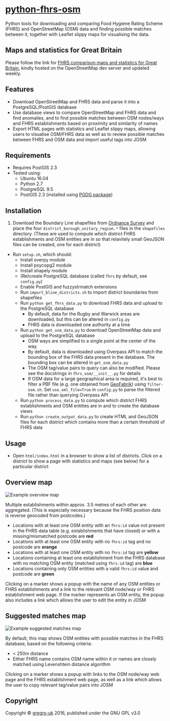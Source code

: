 # [python-fhrs-osm](http://github.com/gregrs-uk/python-fhrs-osm)
Python tools for downloading and comparing Food Hygiene Rating Scheme (FHRS) and OpenStreetMap (OSM) data and finding possible matches between it, together with Leaflet slippy maps for visualising the data.

## Maps and statistics for Great Britain

Please follow the link for [FHRS comparison maps and statistics for Great Britain](http://gregrs.dev.openstreetmap.org/fhrs/), kindly hosted on the OpenStreetMap dev server and updated weekly.

## Features
* Download OpenStreetMap and FHRS data and parse it into a PostgreSQL/PostGIS database
* Use database views to compare OpenStreetMap and FHRS data and find anomalies, and to find possible matches between OSM nodes/ways and FHRS establishments based on proximity and similarity of names
* Export HTML pages with statistics and Leaflet slippy maps, allowing users to visualise OSM/FHRS data as well as to review possible matches between FHRS and OSM data and import useful tags into JOSM

## Requirements
* Requires PostGIS 2.3
* Tested using:
	- Ubuntu 16.04
	- Python 2.7
	- PostgreSQL 9.5
	- PostGIS 2.3 (installed using [PGDG package](https://wiki.postgresql.org/wiki/Apt))

## Installation
1. Download the Boundary Line shapefiles from
[Ordnance Survey](https://www.ordnancesurvey.co.uk/opendatadownload/) and
place the four `district_borough_unitary_region.*` files in the `shapefiles` directory. (These are used to compute which district FHRS establishments and OSM entities are in so that relavitely small GeoJSON files can be created, one for each district)
* Run `setup.sh`, which should:
    * Install overpy module
    * Install psycopg2 module
    * Install shapely module
    * (Re)create PostgreSQL database (called `fhrs` by default, see `config.py`)
    * Enable PostGIS and fuzzystrmatch extensions
    * Run `import_bline_districts.sh` to import district boundaries from shapefiles
    * Run `python get_fhrs_data.py` to download FHRS data and upload to the PostgreSQL database
        * By default, data for the Rugby and Warwick areas are downloaded, but this can be altered in `config.py`
        * FHRS data is downloaded one authority at a time
    * Run `python get_osm_data.py` to download OpenStreetMap data and upload to the PostgreSQL database
        * OSM ways are simplified to a single point at the center of the way.
        * By default, data is downloaded using Overpass API to match the bounding box of the FHRS data present in the database. The bounding box can be altered in `get_osm_data.py`
        * The OSM tag/value pairs to query can also be modified. Please see the docstrings in `fhrs_osm/__init__.py` for details
        * If OSM data for a large geographical area is required, it's best to filter a PBF file (e.g. one obtained from [GeoFabrik](http://download.geofabrik.de/europe/great-britain.html)) using `filter-osm.sh`. Set `use_xml_file=True` in `config.py` to parse the filtered file rather than querying Overpass API
    * Run `python process_data.py` to compute which district FHRS establishments and OSM entities are in and to create the database views
    * Run `python create_output_data.py` to create HTML and GeoJSON files for each district which contains more than a certain threshold of FHRS data

## Usage
* Open `html/index.html` in a browser to show a list of districts. Click on a district to show a page with statistics and maps (see below) for a particular district

## Overview map

![Example overview map](examples/overview.jpg)

Multiple establishments within approx. 3.5 metres of each other are aggregated. (This is especially necessary because the FHRS position data is reverse geocoded from postcodes.)
* Locations with at least one OSM entity with an `fhrs:id` value not present in the FHRS data table (e.g. establishments that have closed) or with a missing/mismatched postcode are **red**
* Locations with at least one OSM entity with no `fhrs:id` tag and no postcode are **orange**
* Locations with at least one OSM entity with no `fhrs:id` tag are **yellow**
* Locations containing at least one establishment from the FHRS database with no matching OSM entity (matched using `fhrs:id` tag) are **blue**
* Locations containing only OSM entities with a valid `fhrs:id` value and postcode are **green**

Clicking on a marker shows a popup with the name of any OSM entities or FHRS establishments and a link to the relevant OSM node/way or FHRS establishment web page. If the marker represents an OSM entity, the popup also includes a link which allows the user to edit the entity in JOSM

## Suggested matches map

![Example suggested matches map](examples/match.jpg)

By default, this map shows OSM entities with possible matches in the FHRS database, based on the following criteria:
* < 250m distance
* Either FHRS name contains OSM name within it or names are closely matched using Levenshtein distance algorithm

Clicking on a marker shows a popup with links to the OSM node/way web page and the FHRS establishment web page, as well as a link which allows the user to copy relevant tag/value pairs into JOSM

## Copyright

Copyright &copy; [gregrs-uk](http://github.com/gregrs-uk/) 2016, published under the GNU GPL v3.0
